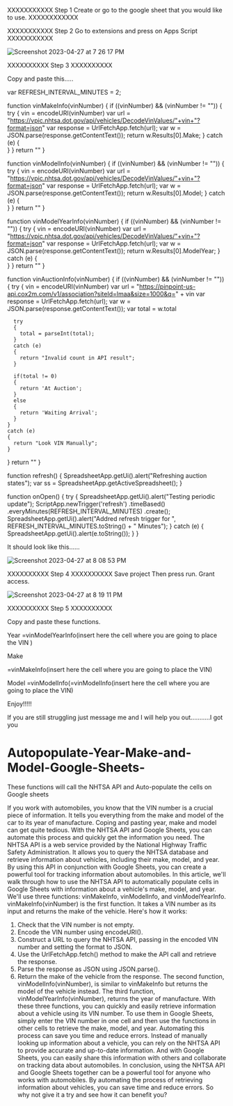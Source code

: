 

XXXXXXXXXXX Step 1 Create or go to the google sheet that you would like to use. XXXXXXXXXXXX

XXXXXXXXXXX Step 2 Go to extensions and press on Apps Script XXXXXXXXXXX

![Screenshot 2023-04-27 at 7 26 17 PM](https://user-images.githubusercontent.com/81628855/235012361-c75d149e-f67c-47fa-875f-4daa8308bd9b.png)



XXXXXXXXXX Step 3 XXXXXXXXXX

Copy and paste this.....

var REFRESH_INTERVAL_MINUTES = 2;


function vinMakeInfo(vinNumber)
{
  if ((vinNumber) && (vinNumber != ""))
  {
    try
    {
      vin = encodeURI(vinNumber)
      var url = "https://vpic.nhtsa.dot.gov/api/vehicles/DecodeVinValues/"+vin+"?format=json"
      var response = UrlFetchApp.fetch(url);
      var w = JSON.parse(response.getContentText());
      return w.Results[0].Make;
    }
    catch (e)
    {      
    }
  }
  return ""
}


function vinModelInfo(vinNumber)
{
  if ((vinNumber) && (vinNumber != ""))
  {
    try
    {
      vin = encodeURI(vinNumber)
      var url = "https://vpic.nhtsa.dot.gov/api/vehicles/DecodeVinValues/"+vin+"?format=json"
      var response = UrlFetchApp.fetch(url);
      var w = JSON.parse(response.getContentText());
      return w.Results[0].Model;
    }
    catch (e)
    {      
    }
  }
  return ""
}


function vinModelYearInfo(vinNumber)
{
  if ((vinNumber) && (vinNumber != ""))
  {
    try
    {
      vin = encodeURI(vinNumber)
      var url = "https://vpic.nhtsa.dot.gov/api/vehicles/DecodeVinValues/"+vin+"?format=json"
      var response = UrlFetchApp.fetch(url);
      var w = JSON.parse(response.getContentText());
      return w.Results[0].ModelYear;
    }
    catch (e)
    {      
    }
  }
  return ""
}


function vinAuctionInfo(vinNumber)
{
  if ((vinNumber) && (vinNumber != ""))
  {
    try
    {
      vin = encodeURI(vinNumber)
      var url = "https://pinpoint-us-api.cox2m.com/v1/association?siteId=lmaa&size=1000&q=" + vin
      var response = UrlFetchApp.fetch(url);
      var w = JSON.parse(response.getContentText());
      var total = w.total
      
      try
      {
        total = parseInt(total);
      }
      catch (e)
      {
        return "Invalid count in API result";
      }
      
      if(total != 0)
      {
        return 'At Auction';
      }
      else
      {
        return 'Waiting Arrival';
      }
    }
    catch (e)
    {
      return "Look VIN Manually";
    }
  }
  return ""
}


function refresh() {
  SpreadsheetApp.getUi().alert("Refreshing auction states");
  var ss = SpreadsheetApp.getActiveSpreadsheet();
}


function onOpen() {
  try {
    SpreadsheetApp.getUi().alert("Testing periodic update");
    ScriptApp.newTrigger('refresh')
        .timeBased()
        .everyMinutes(REFRESH_INTERVAL_MINUTES)
        .create();
    SpreadsheetApp.getUi().alert("Addred refresh trigger for ", REFRESH_INTERVAL_MINUTES.toString() + " Minutes");
  }
  catch (e)
  {
    SpreadsheetApp.getUi().alert(e.toString());
  }
}





It should look like this......


![Screenshot 2023-04-27 at 8 08 53 PM](https://user-images.githubusercontent.com/81628855/235015882-279c0667-c212-468b-9570-a714d57b7649.png)







XXXXXXXXXX Step 4 XXXXXXXXXX
Save project 
Then press run. 
Grant access.

![Screenshot 2023-04-27 at 8 19 11 PM](https://user-images.githubusercontent.com/81628855/235023526-744796ef-bbad-41a9-b356-e876fc60cea1.png)




XXXXXXXXXX Step 5 XXXXXXXXXX

Copy and paste these functions.

Year 
=vinModelYearInfo(insert here the cell where you are going to place the VIN )


Make 

=vinMakeInfo(insert here the cell where you are going to place the VIN)


Model 
=vinModelInfo(=vinModelInfo(insert here the cell where you are going to place the VIN)



Enjoy!!!!! 



If you are still struggling just message me and I will help you out...........I got you

























# Autopopulate-Year-Make-and-Model-Google-Sheets-
These functions will call the NHTSA API and Auto-populate the cells on Google sheets


If you work with automobiles, you know that the VIN number is a crucial piece of information. It tells you everything from the make and model of the car to its year of manufacture. Coping and pasting year, make and model can get quite tedious. With the NHTSA API and Google Sheets, you can automate this process and quickly get the information you need.
The NHTSA API is a web service provided by the National Highway Traffic Safety Administration. It allows you to query the NHTSA database and retrieve information about vehicles, including their make, model, and year. By using this API in conjunction with Google Sheets, you can create a powerful tool for tracking information about automobiles.
In this article, we'll walk through how to use the NHTSA API to automatically populate cells in Google Sheets with information about a vehicle's make, model, and year. We'll use three functions: vinMakeInfo, vinModelInfo, and vinModelYearInfo.
vinMakeInfo(vinNumber) is the first function. It takes a VIN number as its input and returns the make of the vehicle. Here's how it works:
1.	Check that the VIN number is not empty.
2.	Encode the VIN number using encodeURI().
3.	Construct a URL to query the NHTSA API, passing in the encoded VIN number and setting the format to JSON.
4.	Use the UrlFetchApp.fetch() method to make the API call and retrieve the response.
5.	Parse the response as JSON using JSON.parse().
6.	Return the make of the vehicle from the response.
The second function, vinModelInfo(vinNumber), is similar to vinMakeInfo but returns the model of the vehicle instead. The third function, vinModelYearInfo(vinNumber), returns the year of manufacture.
With these three functions, you can quickly and easily retrieve information about a vehicle using its VIN number. To use them in Google Sheets, simply enter the VIN number in one cell and then use the functions in other cells to retrieve the make, model, and year.
Automating this process can save you time and reduce errors. Instead of manually looking up information about a vehicle, you can rely on the NHTSA API to provide accurate and up-to-date information. And with Google Sheets, you can easily share this information with others and collaborate on tracking data about automobiles.
In conclusion, using the NHTSA API and Google Sheets together can be a powerful tool for anyone who works with automobiles. By automating the process of retrieving information about vehicles, you can save time and reduce errors. So why not give it a try and see how it can benefit you?
